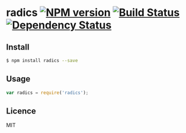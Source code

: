 # radics [![NPM version](https://badge.fury.io/js/radics.svg)](http://badge.fury.io/js/radics) [![Build Status](https://travis-ci.org/kaelzhang/node-radics.svg?branch=master)](https://travis-ci.org/kaelzhang/node-radics) [![Dependency Status](https://gemnasium.com/kaelzhang/node-radics.svg)](https://gemnasium.com/kaelzhang/node-radics)

<!-- description -->

## Install

```bash
$ npm install radics --save
```

## Usage

```js
var radics = require('radics');
```

## Licence

MIT
<!-- do not want to make nodeinit to complicated, you can edit this whenever you want. -->